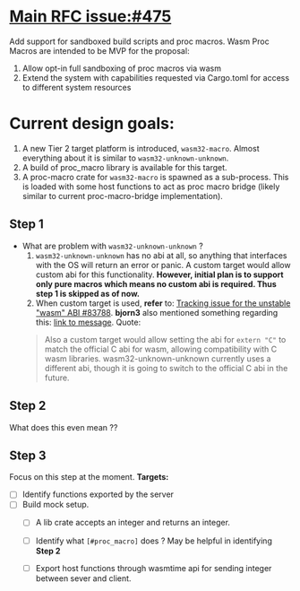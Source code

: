 # [Main RFC issue:#475](https://github.com/rust-lang/compiler-team/issues/475)
Add support for sandboxed build scripts and proc macros. Wasm Proc Macros are intended to be MVP for the proposal:
1. Allow opt-in full sandboxing of proc macros via wasm
2. Extend the system with capabilities requested via Cargo.toml for access to different system resources

# Current design goals:
1. A new Tier 2 target platform is introduced, `wasm32-macro`. Almost everything about it is similar to `wasm32-unknown-unknown`. 
2. A build of proc_macro library is available for this target.
3. A proc-macro crate for `wasm32-macro` is spawned as a sub-process. This is loaded with some host functions to act as proc macro bridge (likely similar to current proc-macro-bridge implementation).

## Step 1
- What are problem with `wasm32-unknown-unknown` ?
    1. `wasm32-unknown-unknown` has no abi at all, so anything that interfaces with the OS will return an error or panic. A custom target would allow custom abi for this functionality. **However, initial plan is to support only pure macros which means no custom abi is required. Thus step 1 is skipped as of now.** 
    2. When custom target is used, **refer** to: [Tracking issue for the unstable "wasm" ABI #83788](https://github.com/rust-lang/rust/issues/83788). **bjorn3** also mentioned something regarding this: [link to message](https://rust-lang.zulipchat.com/#narrow/stream/421156-gsoc/topic/Project.3A.20Sandboxed.20and.20Deterministic.20Proc.20Macro.20using.20Wasm/near/441685050). Quote:
    > Also a custom target would allow setting the abi for `extern "C"` to match the official C abi for wasm, allowing compatibility with C wasm libraries. wasm32-unknown-unknown currently uses a different abi, though it is going to switch to the official C abi in the future.

## Step 2
What does this even mean ??

## Step 3
Focus on this step at the moment. **Targets:**
- [ ] Identify functions exported by the server
- [ ] Build mock setup. 
    - [ ] A lib crate accepts an integer and returns an integer.
    - [ ] Identify what `[#proc_macro]` does ? May be helpful in identifying **Step 2**
    - [ ] Export host functions through wasmtime api for sending integer between sever and client.

